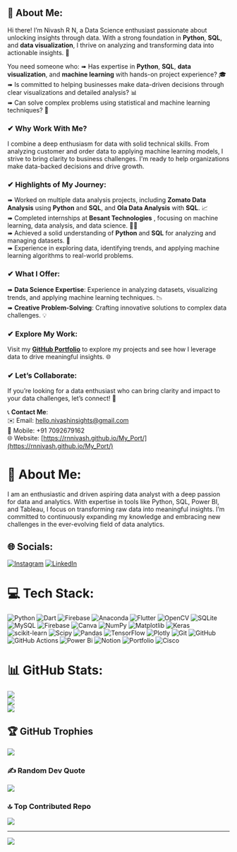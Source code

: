 
## 💫 About Me:
Hi there! I’m Nivash R N, a Data Science enthusiast passionate about unlocking insights through data. With a strong foundation in **Python**, **SQL**, and **data visualization**, I thrive on analyzing and transforming data into actionable insights. 🌟

You need someone who:
➠ Has expertise in **Python**, **SQL**, **data visualization**, and **machine learning** with hands-on project experience? 🎓  
➠ Is committed to helping businesses make data-driven decisions through clear visualizations and detailed analysis? 📊  
➠ Can solve complex problems using statistical and machine learning techniques? 🧠

### ✔ Why Work With Me?
I combine a deep enthusiasm for data with solid technical skills. From analyzing customer and order data to applying machine learning models, I strive to bring clarity to business challenges. I'm ready to help organizations make data-backed decisions and drive growth.

### ✔ Highlights of My Journey:
➠ Worked on multiple data analysis projects, including **Zomato Data Analysis** using **Python** and **SQL**, and **Ola Data Analysis** with **SQL**. 📈  
➠ Completed internships at **Besant Technologies** , focusing on machine learning, data analysis, and data science. 🧑‍💻  
➠ Achieved a solid understanding of **Python** and **SQL** for analyzing and managing datasets. 🔎  
➠ Experience in exploring data, identifying trends, and applying machine learning algorithms to real-world problems.

### ✔ What I Offer:
➠ **Data Science Expertise**: Experience in analyzing datasets, visualizing trends, and applying machine learning techniques. 📉  
➠ **Creative Problem-Solving**: Crafting innovative solutions to complex data challenges. 💡

### ✔ Explore My Work:
Visit my **[GitHub Portfolio](https://github.com/RNNivash)** to explore my projects and see how I leverage data to drive meaningful insights. 🌐

### ✔ Let’s Collaborate:
If you’re looking for a data enthusiast who can bring clarity and impact to your data challenges, let’s connect! 🤝

📞 **Contact Me**:  
✉️ Email: hello.nivashinsights@gmail.com  
📱 Mobile: +91 7092679162  
🌐 Website: [https://rnnivash.github.io/My_Port/](https://rnnivash.github.io/My_Port/)

# 💫 About Me:
I am an enthusiastic and driven aspiring data analyst with a deep passion for data and analytics. With expertise in tools like Python, SQL, Power BI, and Tableau, I focus on transforming raw data into meaningful insights. I’m committed to continuously expanding my knowledge and embracing new challenges in the ever-evolving field of data analytics.


## 🌐 Socials:
[![Instagram](https://img.shields.io/badge/Instagram-%23E4405F.svg?logo=Instagram&logoColor=white)](https://instagram.com/https://www.instagram.com/nixaxh._.prvt/) [![LinkedIn](https://img.shields.io/badge/LinkedIn-%230077B5.svg?logo=linkedin&logoColor=white)](https://linkedin.com/in/https://www.linkedin.com/in/nivash-r-n/) 

# 💻 Tech Stack:
![Python](https://img.shields.io/badge/python-3670A0?style=for-the-badge&logo=python&logoColor=ffdd54) ![Dart](https://img.shields.io/badge/dart-%230175C2.svg?style=for-the-badge&logo=dart&logoColor=white) ![Firebase](https://img.shields.io/badge/firebase-%23039BE5.svg?style=for-the-badge&logo=firebase) ![Anaconda](https://img.shields.io/badge/Anaconda-%2344A833.svg?style=for-the-badge&logo=anaconda&logoColor=white) ![Flutter](https://img.shields.io/badge/Flutter-%2302569B.svg?style=for-the-badge&logo=Flutter&logoColor=white) ![OpenCV](https://img.shields.io/badge/opencv-%23white.svg?style=for-the-badge&logo=opencv&logoColor=white) ![SQLite](https://img.shields.io/badge/sqlite-%2307405e.svg?style=for-the-badge&logo=sqlite&logoColor=white) ![MySQL](https://img.shields.io/badge/mysql-4479A1.svg?style=for-the-badge&logo=mysql&logoColor=white) ![Firebase](https://img.shields.io/badge/firebase-a08021?style=for-the-badge&logo=firebase&logoColor=ffcd34) ![Canva](https://img.shields.io/badge/Canva-%2300C4CC.svg?style=for-the-badge&logo=Canva&logoColor=white) ![NumPy](https://img.shields.io/badge/numpy-%23013243.svg?style=for-the-badge&logo=numpy&logoColor=white) ![Matplotlib](https://img.shields.io/badge/Matplotlib-%23ffffff.svg?style=for-the-badge&logo=Matplotlib&logoColor=black) ![Keras](https://img.shields.io/badge/Keras-%23D00000.svg?style=for-the-badge&logo=Keras&logoColor=white) ![scikit-learn](https://img.shields.io/badge/scikit--learn-%23F7931E.svg?style=for-the-badge&logo=scikit-learn&logoColor=white) ![Scipy](https://img.shields.io/badge/SciPy-%230C55A5.svg?style=for-the-badge&logo=scipy&logoColor=%white) ![Pandas](https://img.shields.io/badge/pandas-%23150458.svg?style=for-the-badge&logo=pandas&logoColor=white) ![TensorFlow](https://img.shields.io/badge/TensorFlow-%23FF6F00.svg?style=for-the-badge&logo=TensorFlow&logoColor=white) ![Plotly](https://img.shields.io/badge/Plotly-%233F4F75.svg?style=for-the-badge&logo=plotly&logoColor=white) ![Git](https://img.shields.io/badge/git-%23F05033.svg?style=for-the-badge&logo=git&logoColor=white) ![GitHub](https://img.shields.io/badge/github-%23121011.svg?style=for-the-badge&logo=github&logoColor=white) ![GitHub Actions](https://img.shields.io/badge/github%20actions-%232671E5.svg?style=for-the-badge&logo=githubactions&logoColor=white) ![Power Bi](https://img.shields.io/badge/power_bi-F2C811?style=for-the-badge&logo=powerbi&logoColor=black) ![Notion](https://img.shields.io/badge/Notion-%23000000.svg?style=for-the-badge&logo=notion&logoColor=white) ![Portfolio](https://img.shields.io/badge/Portfolio-%23000000.svg?style=for-the-badge&logo=firefox&logoColor=#FF7139) ![Cisco](https://img.shields.io/badge/cisco-%23049fd9.svg?style=for-the-badge&logo=cisco&logoColor=black)
# 📊 GitHub Stats:
![](https://github-readme-stats.vercel.app/api?username=RNNivash&theme=dark&hide_border=false&include_all_commits=false&count_private=false)<br/>
![](https://github-readme-streak-stats.herokuapp.com/?user=RNNivash&theme=dark&hide_border=false)<br/>
![](https://github-readme-stats.vercel.app/api/top-langs/?username=RNNivash&theme=dark&hide_border=false&include_all_commits=false&count_private=false&layout=compact)

## 🏆 GitHub Trophies
![](https://github-profile-trophy.vercel.app/?username=RNNivash&theme=radical&no-frame=false&no-bg=false&margin-w=4)

### ✍️ Random Dev Quote
![](https://quotes-github-readme.vercel.app/api?type=horizontal&theme=radical)

### 🔝 Top Contributed Repo
![](https://github-contributor-stats.vercel.app/api?username=RNNivash&limit=5&theme=dark&combine_all_yearly_contributions=true)

---
[![](https://visitcount.itsvg.in/api?id=RNNivash&icon=0&color=2)](https://visitcount.itsvg.in)
